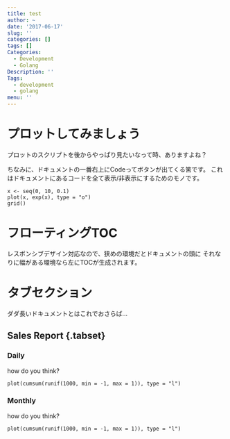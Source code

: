 ```yaml
---
title: test
author: ~
date: '2017-06-17'
slug: ''
categories: []
tags: []
Categories:
  - Development
  - Golang
Description: ''
Tags:
  - development
  - golang
menu: ''
---
```


# プロットしてみましょう
プロットのスクリプトを後からやっぱり見たいなって時、ありますよね？

ちなみに、ドキュメントの一番右上にCodeってボタンが出てくる筈です。
これはドキュメントにあるコードを全て表示/非表示にするためのモノです。
```{r}
x <- seq(0, 10, 0.1)
plot(x, exp(x), type = "o")
grid()
```


# フローティングTOC
レスポンシブデザイン対応なので、狭めの環境だとドキュメントの頭に
それなりに幅がある環境なら左にTOCが生成されます。


# タブセクション
ダダ長いドキュメントとはこれでおさらば…

## Sales Report {.tabset}
### Daily
how do you think?
```{r}
plot(cumsum(runif(1000, min = -1, max = 1)), type = "l")
```

### Monthly
how do you think?
```{r}
plot(cumsum(runif(1000, min = -1, max = 1)), type = "l")
```
